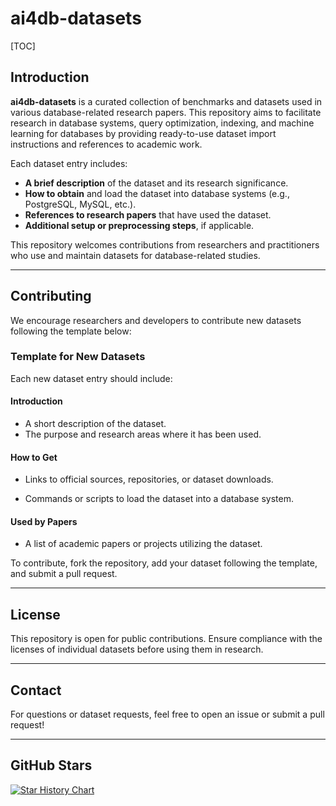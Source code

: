 # ai4db-datasets

[TOC]

## Introduction

**ai4db-datasets** is a curated collection of benchmarks and datasets used in various database-related research papers. This repository aims to facilitate research in database systems, query optimization, indexing, and machine learning for databases by providing ready-to-use dataset import instructions and references to academic work.

Each dataset entry includes:

- **A brief description** of the dataset and its research significance.
- **How to obtain** and load the dataset into database systems (e.g., PostgreSQL, MySQL, etc.).
- **References to research papers** that have used the dataset.
- **Additional setup or preprocessing steps**, if applicable.

This repository welcomes contributions from researchers and practitioners who use and maintain datasets for database-related studies.

------

## Contributing

We encourage researchers and developers to contribute new datasets following the template below:

### Template for New Datasets

Each new dataset entry should include:

#### **Introduction**

- A short description of the dataset.
- The purpose and research areas where it has been used.

#### **How to Get**

- Links to official sources, repositories, or dataset downloads.

- Commands or scripts to load the dataset into a database system.

#### **Used by Papers**

- A list of academic papers or projects utilizing the dataset.

To contribute, fork the repository, add your dataset following the template, and submit a pull request.

------

## License

This repository is open for public contributions. Ensure compliance with the licenses of individual datasets before using them in research.

------

## Contact

For questions or dataset requests, feel free to open an issue or submit a pull request!

------

## GitHub Stars

<a href="https://star-history.com/#Wind-Gone/ai4db-datasets&Date">

  <picture>
    <source media="(prefers-color-scheme: dark)" srcset="https://api.star-history.com/svg?repos=Wind-Gone/ai4db-datasets&type=Date&theme=dark" />
    <source media="(prefers-color-scheme: light)" srcset="https://api.star-history.com/svg?repos=Wind-Gone/ai4db-datasets&type=Date" />
    <img alt="Star History Chart" src="https://api.star-history.com/svg?repos=Wind-Gone/ai4db-datasets&type=Date" />
  </picture>

</a>